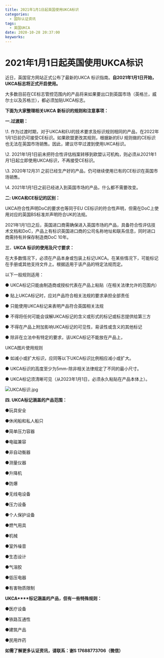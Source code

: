 ```yaml
---
title: 2021年1月1日起英国使用UKCA标识
categories:
  - 国际认证资讯
tags:
  - 英国UKCA
date: 2020-10-28 20:37:00
keyworks: 
---
```

# **2021年1月1日起英国使用UKCA标识**

近日，英国官方网站正式公布了最新的UKCA 标识指南。**自2021年1月1日开始，UKCA标志将正式开启使用。**

 

大多数目前在CE标志管控范围内的产品将来如果要出口到英国市场（英格兰，威尔士以及苏格兰），都必须加贴UKCA标志。

 

**下面为大家整理相关UKCA 新标识的规则和注意事项：**

 

**一.过渡期：**

\1. 作为过渡时期，对于UKCA和EU的技术要求及标识规则相同的产品，在2022年1月1日前仍可接受CE标识。如果欧盟更改其规则，根据新的EU 规则做的CE标识也无法在英国市场销售。因此，建议尽早过渡到使用UKCA标识。

 

\2. 2021年1月1日前未把符合性评估档案转移到欧盟认可机构，则必须从2021年1月1日起立即使用UKCA标识，不再接受CE标识。

 

\3. 2020年12月31 之前已经生产好的产品，仍可继续使用已有的CE标识在英国市场销售。

 

\4. 2021年1月1日之前已经进入到英国市场的产品，什么都不需要改变。

 

**二: UKCA和CE标记的区别：**

 

UKCA符合性声明DoC的要求也等同于EU CE标识的符合性声明，但需在DoC上使用对应的英国BS标准并声明符合UK的法规。

 

2021年1月1日之后，英国进口商需确保进入英国市场的产品，具备符合性评估技术文档和DoC，产品上有标识英国进口商的公司名称地址和联系信息，同时进口商需持有并保存制造商DoC 10年。

 

**三．UKCA 标识的使用及尺寸要求：**

在大多数情况下，必须在产品本身或包装上标记UKCA。在某些情况下，可能标记在手册或其他支持文件上。根据适用于该产品的特定法规而定。

 

以下一般规则适用：

● UKCA标记只能由制造商或授权代表在产品上粘贴（在相关法律允许的范围内）

● 贴上UKCA标记时，应对产品符合相关法规的要求承担全部责任

● 只能使用UKCA标记来表明产品符合英国相关法规

● 不得将任何可能会误解UKCA标记的含义或形式的标记或标志提供给第三方

● 不得在产品上附加影响UKCA标记的可见性，易读性或含义的其他标记

● 除非在立法中有特定的要求，该UKCA标记不能放在产品上，

 

UKCA图片使用规则

● 如减小或扩大标识，应同等以下UKCA标识比例相应减小或扩大。

● UKCA标识的高度至少为5mm-除非相关法律规定了不同的最小尺寸。

● UKCA标记须清晰可见（从2023年1月1日，必须永久粘贴在产品本体上）。

![UKCA标识.jpg](https://xie-jerry.github.io/picture/24.jpg) 

 

**四. UKCA标记涵盖的产品范围：**

●玩具安全

●休闲船和私人船只

●简单压力容器

●电磁兼容

●非自动衡器

●测量仪器

●升降机

●防爆

●无线电设备

●压力设备

●个人保护设备

●燃气用具

●机械

●室外噪音

●生态设计

●气溶胶

●低压电器

●有害物质限制

 

**UKCA****标记涵盖的产品，但有一些特殊规则：**

●医疗设备

●铁路互通性

●建筑产品

●民用炸药

 

**如需了解更多认证资讯，请联系：谢S  17688773706（微信）**
